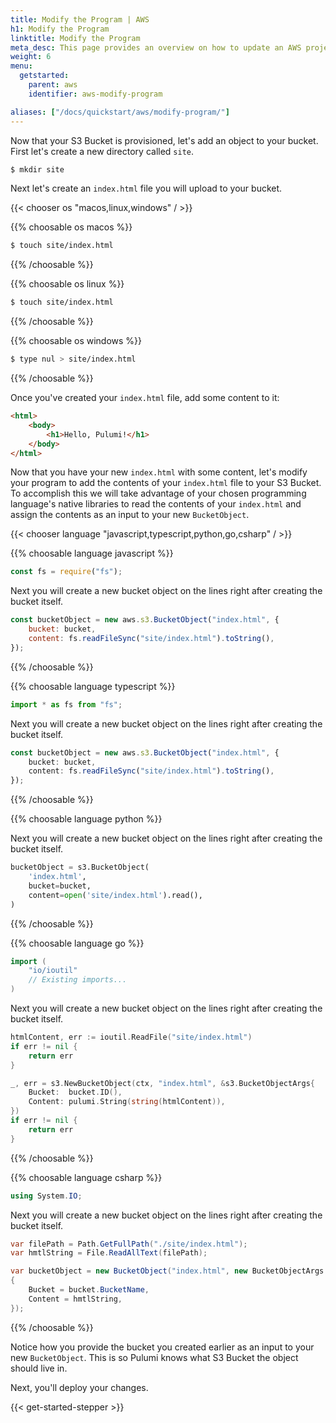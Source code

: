 ```yaml
---
title: Modify the Program | AWS
h1: Modify the Program
linktitle: Modify the Program
meta_desc: This page provides an overview on how to update an AWS project from a Pulumi program.
weight: 6
menu:
  getstarted:
    parent: aws
    identifier: aws-modify-program

aliases: ["/docs/quickstart/aws/modify-program/"]
---
```


Now that your S3 Bucket is provisioned, let's add an object to your bucket. First let's create a new directory called `site`.

```bash
$ mkdir site
```

Next let's create an `index.html` file you will upload to your bucket.

{{< chooser os "macos,linux,windows" / >}}

{{% choosable os macos %}}

```bash
$ touch site/index.html
```

{{% /choosable %}}

{{% choosable os linux %}}

```bash
$ touch site/index.html
```

{{% /choosable %}}

{{% choosable os windows %}}

```bash
$ type nul > site/index.html
```

{{% /choosable %}}

Once you've created your `index.html` file, add some content to it:

```html
<html>
    <body>
        <h1>Hello, Pulumi!</h1>
    </body>
</html>
```

Now that you have your new `index.html` with some content, let's modify your program to add the contents of your `index.html` file to your S3 Bucket. To accomplish this we will take advantage of your chosen programming language's native libraries to read the contents of your `index.html` and assign the contents as an input to your new `BucketObject`.

{{< chooser language "javascript,typescript,python,go,csharp" / >}}

{{% choosable language javascript %}}

```javascript
const fs = require("fs");
```

Next you will create a new bucket object on the lines right after creating the bucket itself.

```javascript
const bucketObject = new aws.s3.BucketObject("index.html", {
    bucket: bucket,
    content: fs.readFileSync("site/index.html").toString(),
});
```

{{% /choosable %}}

{{% choosable language typescript %}}

```typescript
import * as fs from "fs";
```

Next you will create a new bucket object on the lines right after creating the bucket itself.

```typescript
const bucketObject = new aws.s3.BucketObject("index.html", {
    bucket: bucket,
    content: fs.readFileSync("site/index.html").toString(),
});
```

{{% /choosable %}}

{{% choosable language python %}}

Next you will create a new bucket object on the lines right after creating the bucket itself.

```python
bucketObject = s3.BucketObject(
    'index.html',
    bucket=bucket,
    content=open('site/index.html').read(),
)
```

{{% /choosable %}}

{{% choosable language go %}}

```go
import (
    "io/ioutil"
    // Existing imports...
)
```

Next you will create a new bucket object on the lines right after creating the bucket itself.

```go
htmlContent, err := ioutil.ReadFile("site/index.html")
if err != nil {
    return err
}

_, err = s3.NewBucketObject(ctx, "index.html", &s3.BucketObjectArgs{
    Bucket:  bucket.ID(),
    Content: pulumi.String(string(htmlContent)),
})
if err != nil {
    return err
}
```

{{% /choosable %}}

{{% choosable language csharp %}}

```csharp
using System.IO;
```

Next you will create a new bucket object on the lines right after creating the bucket itself.

```csharp
var filePath = Path.GetFullPath("./site/index.html");
var hmtlString = File.ReadAllText(filePath);

var bucketObject = new BucketObject("index.html", new BucketObjectArgs
{
    Bucket = bucket.BucketName,
    Content = hmtlString,
});
```

{{% /choosable %}}

Notice how you provide the bucket you created earlier as an input to your new `BucketObject`. This is so Pulumi knows what S3 Bucket the object should live in.

Next, you'll deploy your changes.

{{< get-started-stepper >}}
